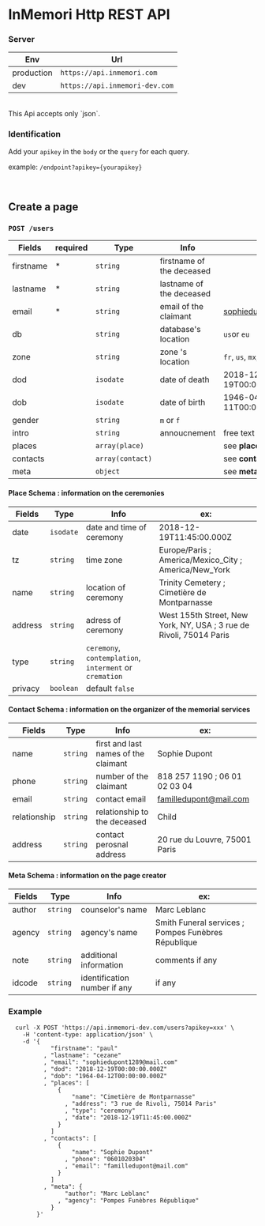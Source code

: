 # InMemori Http REST API  

### Server

| Env        | Url                              |
|------------|----------------------------------|
| production | `https://api.inmemori.com`       |
| dev        | `https://api.inmemori-dev.com`   |

<br/>
This Api accepts only `json`.

### Identification

Add your `apikey` in the `body` or the `query` for each query. 

example: `/endpoint?apikey={yourapikey}`
  
  
<br/>

## Create a page

### `POST /users`


| Fields          | required| Type           | Info                | ex:                            |
|-----------------|---------|----------------|---------------------|--------------------------------|
| firstname       |    *    | `string`       |firstname of the deceased                     |                                |
| lastname        |    *    | `string`       |lastname of the deceased                     |                                |
| email           |    *    | `string`       |email of the claimant                     | sophiedupont1289@mail.com      |
| db             |         | `string`      | database's location       | `us`or `eu`       |
| zone             |         | `string`      | zone 's location       | `fr`, `us`, `mx`,`de`, `es`, `be`, `ch`       |
| dod             |         | `isodate`      | date of death       | 2018-12-19T00:00:00.000Z       |
| dob             |         | `isodate`      | date of birth       | 1946-04-11T00:00:00.000Z       |
| gender          |         | `string`       | `m` or `f`          |                                |
| intro          |         | `string`       | annoucnement          | free text                               |
| places          |         | `array(place)` |                     | see **place** schema           |
| contacts        |         | `array(contact)`|                    | see **contact** schema         |
| meta            |         | `object`       |                     | see **meta** schema            |



#### Place Schema : information on the ceremonies


| Fields          | Type           | Info                | ex:                            |
|-----------------|----------------|---------------------|--------------------------------|
| date            | `isodate`      | date and time of ceremony| 2018-12-19T11:45:00.000Z       |
| tz            | `string`       | time zone| Europe/Paris ; America/Mexico_City ; America/New_York  |
| name            | `string`       | location of ceremony| Trinity Cemetery ; Cimetière de Montparnasse      |
| address         | `string`       | adress of ceremony  | West 155th Street, New York, NY, USA ; 3 rue de Rivoli, 75014 Paris 
| type            | `string`       | `ceremony`, `contemplation`, `interment` or `cremation`|     |
| privacy         | `boolean`      | default `false`     |     |



#### Contact Schema : information on the organizer of the memorial services


| Fields          | Type           | Info                | ex:                            |
|-----------------|----------------|---------------------|--------------------------------|
| name            | `string `      |first and last names of the claimant| Sophie Dupont                  |
| phone           | `string `      |number of the claimant                     |818 257 1190 ; 06 01 02 03 04                     |
| email           | `string `      |contact email        |familledupont@mail.com    |
| relationship    | `string `      |relationship to the deceased      |Child    |
| address         | `string `      | contact perosnal address                     |20 rue du Louvre, 75001 Paris         |



#### Meta Schema : information on the page creator


| Fields          | Type           | Info                | ex:                            |
|-----------------|----------------|---------------------|--------------------------------|
| author          | `string `      | counselor's name    | Marc Leblanc                   |
| agency          | `string `      | agency's name       | Smith Funeral services ; Pompes Funèbres République|
| note          | `string `      | additional information       | comments if any|
| idcode          | `string `      | identification number if any       | if any|



### Example

  ```curl
    curl -X POST 'https://api.inmemori-dev.com/users?apikey=xxx' \
      -H 'content-type: application/json' \
      -d '{ 
              "firstname": "paul"
            , "lastname": "cezane"
            , "email": "sophiedupont1289@mail.com"
            , "dod": "2018-12-19T00:00:00.000Z"
            , "dob": "1964-04-12T00:00:00.000Z"
            , "places": [
                { 
                    "name": "Cimetière de Montparnasse"
                  , "address": "3 rue de Rivoli, 75014 Paris"
                  , "type": "ceremony"
                  , "date": "2018-12-19T11:45:00.000Z"
                }
              ]
            , "contacts": [
                { 
                    "name": "Sophie Dupont"
                  , "phone": "0601020304"
                  , "email": "familledupont@mail.com"
                }
              ] 
            , "meta": {
                  "author": "Marc Leblanc"
                , "agency": "Pompes Funèbres République"
              } 
          }'
  ```
